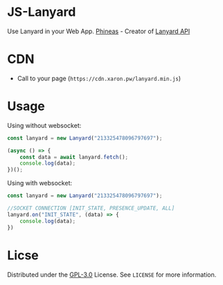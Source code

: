 # JS-Lanyard

Use Lanyard in your Web App. [Phineas](https://github.com/Phineas) - Creator of [Lanyard API](https://github.com/Phineas/lanyard)

# CDN

-   Call to your page (`https://cdn.xaron.pw/lanyard.min.js`)

# Usage

Using without websocket:

```javascript
const lanyard = new Lanyard("213325478096797697");

(async () => {
    const data = await lanyard.fetch();
    console.log(data);
})();
```

Using with websocket:

```javascript
const lanyard = new Lanyard("213325478096797697");

//SOCKET CONNECTION [INIT_STATE, PRESENCE_UPDATE, ALL]
lanyard.on("INIT_STATE", (data) => {
    console.log(data);
})
```

# Licse

Distributed under the [GPL-3.0](https://www.gnu.org/licenses/gpl-3.0.html) License. See `LICENSE` for more information.
